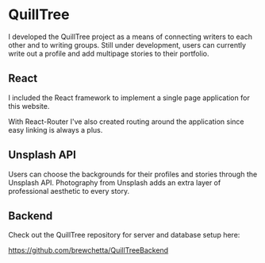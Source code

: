# QuillTree

I developed the QuillTree project as a means of connecting writers to each other and to writing groups. Still under development, users can currently write out a profile and add multipage stories to their portfolio.

## React

I included the React framework to implement a single page application for this website.

With React-Router I've also created routing around the application since easy linking is always a plus.

## Unsplash API

Users can choose the backgrounds for their profiles and stories through the Unsplash API. Photography from Unsplash adds an extra layer of professional aesthetic to every story.

## Backend

Check out the QuillTree repository for server and database setup here:

https://github.com/brewchetta/QuillTreeBackend
